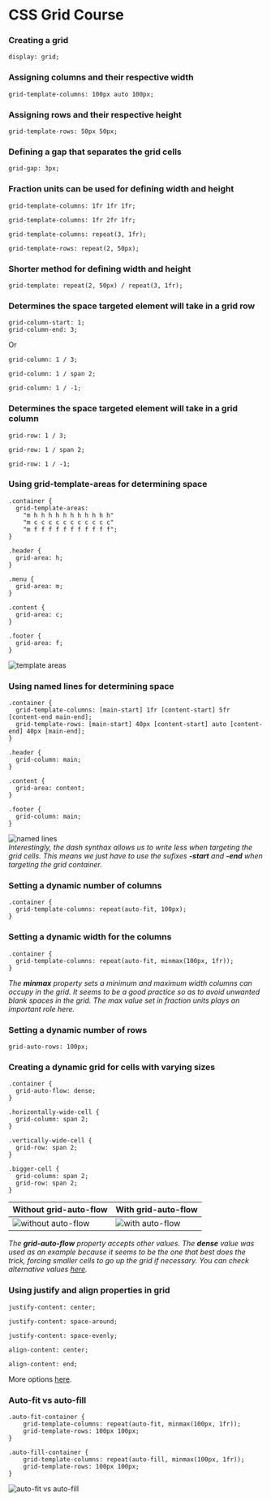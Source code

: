 # CSS Grid Course
### Creating a grid
~~~
display: grid;
~~~
### Assigning columns and their respective width
~~~
grid-template-columns: 100px auto 100px;
~~~
### Assigning rows and their respective height
~~~
grid-template-rows: 50px 50px;
~~~
### Defining a gap that separates the grid cells
~~~
grid-gap: 3px;
~~~
### Fraction units can be used for defining width and height
~~~
grid-template-columns: 1fr 1fr 1fr;
~~~
~~~
grid-template-columns: 1fr 2fr 1fr;
~~~
~~~
grid-template-columns: repeat(3, 1fr);
~~~
~~~
grid-template-rows: repeat(2, 50px);
~~~
### Shorter method for defining width and height
~~~
grid-template: repeat(2, 50px) / repeat(3, 1fr);
~~~
### Determines the space targeted element will take in a grid row
~~~
grid-column-start: 1;
grid-column-end: 3;
~~~
Or
~~~
grid-column: 1 / 3;
~~~
~~~
grid-column: 1 / span 2;
~~~
~~~
grid-column: 1 / -1;
~~~
### Determines the space targeted element will take in a grid column
~~~
grid-row: 1 / 3;
~~~
~~~
grid-row: 1 / span 2;
~~~
~~~
grid-row: 1 / -1;
~~~
### Using grid-template-areas for determining space
~~~
.container {
  grid-template-areas:
    "m h h h h h h h h h h h"
    "m c c c c c c c c c c c"
    "m f f f f f f f f f f f";
}

.header {
  grid-area: h;
}

.menu {
  grid-area: m;
}

.content {
  grid-area: c;
}

.footer {
  grid-area: f;
}
~~~
![template areas](/assets/TemplateAreas.jpg)
### Using named lines for determining space
~~~
.container {
  grid-template-columns: [main-start] 1fr [content-start] 5fr [content-end main-end];
  grid-template-rows: [main-start] 40px [content-start] auto [content-end] 40px [main-end]; 
}

.header {
  grid-column: main;
}

.content {
  grid-area: content;
}

.footer {
  grid-column: main;
}
~~~
![named lines](/assets/NamedLines.jpg)<br />
*Interestingly, the dash synthax allows us to write less when targeting the grid cells. This means we just have to use the sufixes __-start__ and __-end__ when targeting the grid container.*
### Setting a dynamic number of columns
~~~
.container {
  grid-template-columns: repeat(auto-fit, 100px);
}
~~~
### Setting a dynamic width for the columns
~~~
.container {
  grid-template-columns: repeat(auto-fit, minmax(100px, 1fr));
}
~~~
*The __minmax__ property sets a minimum and maximum width columns can occupy in the grid. It seems to be a good practice so as to avoid unwanted blank spaces in the grid. The max value set in fraction units plays an important role here.*
### Setting a dynamic number of rows
~~~
grid-auto-rows: 100px;
~~~
### Creating a dynamic grid for cells with varying sizes
~~~
.container {
  grid-auto-flow: dense;
}

.horizontally-wide-cell {
  grid-column: span 2;
}

.vertically-wide-cell {
  grid-row: span 2;
}

.bigger-cell {
  grid-column: span 2;
  grid-row: span 2;
}
~~~
Without grid-auto-flow | With grid-auto-flow
------------------- | ----------------------
![without auto-flow](assets/WithoutAutoFlow.jpg) | ![with auto-flow](assets/WithAutoFlow.jpg)
*The __grid-auto-flow__ property accepts other values. The __dense__ value was used as an example because it seems to be the one that best does the trick, forcing smaller cells to go up the grid if necessary. You can check alternative values [here](https://developer.mozilla.org/en-US/docs/Web/CSS/grid-auto-flow).*
### Using justify and align properties in grid
~~~
justify-content: center;
~~~
~~~
justify-content: space-around;
~~~
~~~
justify-content: space-evenly;
~~~
~~~
align-content: center;
~~~
~~~
align-content: end;
~~~
More options [here](https://developer.mozilla.org/en-US/docs/Web/CSS/justify-content).
### Auto-fit vs auto-fill
~~~
.auto-fit-container {
    grid-template-columns: repeat(auto-fit, minmax(100px, 1fr));
    grid-template-rows: 100px 100px;
}

.auto-fill-container {
    grid-template-columns: repeat(auto-fill, minmax(100px, 1fr));
    grid-template-rows: 100px 100px;
}
~~~
![auto-fit vs auto-fill](/assets/AutoFitVsAutofill.jpg)
